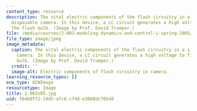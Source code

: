 ```yaml
---
content_type: resource
description: The vital electric components of the flash circuitry in a single-use
  disposable camera. In this device, a LC circuit generates a high voltage to fire
  the flash bulb. (Image by Prof. David Trumper.)
file: /media/courses/2-003-modeling-dynamics-and-control-i-spring-2005/f64b0ff219d5afc0cf4de3008dc705dd_2-003s05.jpg
file_type: image/jpeg
image_metadata:
  caption: The vital electric components of the flash circuitry in a single-use disposable
    camera. In this device, a LC circuit generates a high voltage to fire the flash
    bulb. (Image by Prof. David Trumper.)
  credit: ''
  image-alt: Electric components of flash circuitry in camera.
learning_resource_types: []
ocw_type: OCWImage
resourcetype: Image
title: 2-003s05.jpg
uid: f64b0ff2-19d5-afc0-cf4d-e3008dc705dd
---
```

